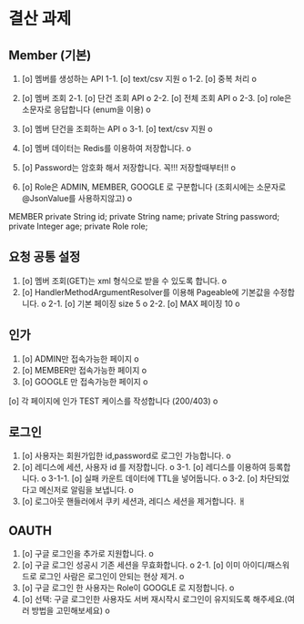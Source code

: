 # 결산 과제
## Member (기본)


1. [o] 멤버를 생성하는 API
    1-1. [o] text/csv 지원 o
    1-2. [o] 중복 처리 o

2. [o] 멤버 조회
    2-1. [o] 단건 조회 API o
    2-2. [o] 전체 조회 API o
    2-3. [o] role은 소문자로 응답합니다 (enum을 이용) o

3. [o] 멤버 단건을 조회하는 API o
    3-1. [o] text/csv 지원 o
4. [o] 멤버 데이터는 Redis를 이용하여 저장합니다. o
5. [o] Password는 암호화 해서 저장합니다. 꼭!!! 저장할때부터!! o
6. [o] Role은 ADMIN, MEMBER, GOOGLE 로 구분합니다 (조회시에는 소문자로 @JsonValue를 사용하지않고) o

MEMBER
private String id;
private String name;
private String password;
private Integer age;
private Role role;

## 요청 공통 설정
1. [o] 멤버 조회(GET)는 xml 형식으로 받을 수 있도록 합니다. o
2. [o] HandlerMethodArgumentResolver를 이용해 Pageable에 기본값을 수정합니다. o
    2-1. [o] 기본 페이징 size 5 o
    2-2. [o] MAX 페이징 10 o

## 인가
1. [o] ADMIN만 접속가능한 페이지 o
2. [o] MEMBER만 접속가능한 페이지 o
3. [o] GOOGLE 만 접속가능한 페이지 o

[o] 각 페이지에 인가 TEST 케이스를 작성합니다 (200/403) o

## 로그인
1. [o] 사용자는 회원가입한 id,password로 로그인 가능합니다. o
2. [o] 레디스에 세션, 사용자 id 를 저장합니다. o
    3-1. [o] 레디스를 이용하여 등록합니다. o
        3-1-1. [o] 실패 카운트 데이터에 TTL을 넣어둡니다. o
    3-2. [o] 차단되었다고 메신저로 알림을 보냅니다. o
4. [o] 로그아웃 핸들러에서 쿠키 세션과, 레디스 세션을 제거합니다. ㅐ

## OAUTH
1. [o] 구글 로그인을 추가로 지원합니다. o
2. [o] 구글 로그인 성공시 기존 세션을 무효화합니다. o
    2-1. [o] 이미 아이디/패스워드로 로그인 사람은 로그인이 안되는 현상 제거. o
3. [o] 구글 로그인 한 사용자는 Role이 GOOGLE 로 지정합니다. o
4. [o] 선택: 구글 로그인한 사용자도 서버 재시작시 로그인이 유지되도록 해주세요.(여러 방법을 고민해보세요) o